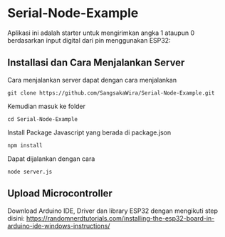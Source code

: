 # Serial-Node-Example

Aplikasi ini adalah starter untuk mengirimkan angka 1 ataupun 0 berdasarkan input digital dari pin menggunakan ESP32:

## Installasi dan Cara Menjalankan Server

Cara menjalankan server dapat dengan cara menjalankan 
```
git clone https://github.com/SangsakaWira/Serial-Node-Example.git
```
Kemudian masuk ke folder
```
cd Serial-Node-Example
```
Install Package Javascript yang berada di package.json
```
npm install 
```
Dapat dijalankan dengan cara
```
node server.js
```

## Upload Microcontroller

Download Arduino IDE, Driver dan library ESP32 dengan mengikuti step disini: https://randomnerdtutorials.com/installing-the-esp32-board-in-arduino-ide-windows-instructions/
